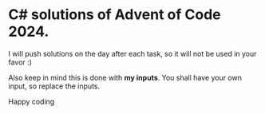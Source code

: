 # C# solutions of Advent of Code 2024.

I will push solutions on the day after each task, so it will not be used in your favor :) 

Also keep in mind this is done with **my inputs**. You shall have your own input, so replace the inputs.

Happy coding
